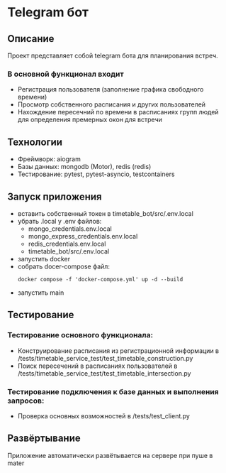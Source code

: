 # Telegram бот

## Описание

Проект представляет собой telegram бота для планирования встреч.

### В основной функционал входит

- Регистрация пользователя (заполнение графика свободного времени)
- Просмотр собственного расписания и других пользователей
- Нахождение пересечний по времени в расписаниях групп людей для определения премерных окон для встречи

## Технологии

- Фреймворк: aiogram
- Базы данных: mongodb (Motor), redis (redis)
- Тестирование: pytest, pytest-asyncio, testcontainers

## Запуск приложения

- вставить собственный токен в timetable_bot/src/.env.local
- убрать .local у .env файлов:
    - mongo_credentials.env.local
    - mongo_express_credentials.env.local
    - redis_credentials.env.local
    - timetable_bot/src/.env.local
- запустить docker
- собрать docer-compose файл:
    ```
    docker compose -f 'docker-compose.yml' up -d --build 
    ```
- запустить main

## Тестирование

### Тестирование основного функционала:
- Конструирование расписания из регистрационной информации в /tests/timetable_service_test/test_timetable_construction.py
- Поиск пересечений в расписаниях пользователей в /tests/timetable_service_test/test_timetable_intersection.py

### Тестирование подключения к базе данных и выполнения запросов:
- Проверка основных возможностей в /tests/test_client.py

## Развёртывание

Приложение автоматически развётывается на сервере при пуше в mater

